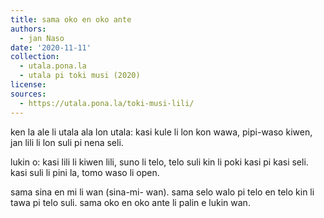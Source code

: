 ```yaml
---
title: sama oko en oko ante
authors:
  - jan Naso
date: '2020-11-11'
collection:
  - utala.pona.la
  - utala pi toki musi (2020)
license:
sources:
  - https://utala.pona.la/toki-musi-lili/
---
```


ken la ale li utala ala lon utala:
kasi kule li lon kon wawa,
pipi-waso kiwen,
jan lili li lon
suli pi nena seli.

lukin o: kasi lili li kiwen lili, suno
li telo, telo suli kin
li poki kasi pi kasi seli.
kasi suli li pini la,
tomo waso li open.

sama sina en mi li wan (sina-mi-
wan). sama selo walo pi telo
en telo kin li tawa pi telo suli.
sama oko en oko ante
li palin e lukin wan.
